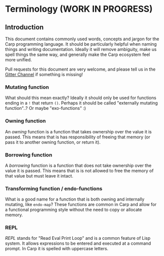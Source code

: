 # Terminology (WORK IN PROGRESS)

## Introduction
This document contains commonly used words, concepts and jargon for the Carp programming language. It should be particularly helpful when naming things and writing documentation. Ideally it will remove ambiguity, make us spell things the same way, and generally make the Carp ecosystem feel more unified.

Pull requests for this document are very welcome, and please tell us in the [Gitter Channel](https://gitter.im/eriksvedang/Carp?utm_source=badge&utm_medium=badge&utm_campaign=pr-badge&utm_content=badge) if something is missing!

### Mutating function
What should this mean exactly? Ideally it should only be used for functions ending in a `!` that return `()`. Perhaps it should be called "externally mutating function"..? Or maybe "exo-functions" :)

### Owning function
An *owning* function is a function that takes ownership over the value it is passed. This means that is has responsibility of freeing that memory (or pass it to another owning function, or return it).

### Borrowing function
A *borrowing* function is a function that does not take ownership over the value it is passed. This means that is is not allowed to free the memory of that value but must leave it intact.

### Transforming function / endo-functions
What is a good name for a function that is both owning and internally mutating, like `endo-map`? These functions are common in Carp and allow for a functional programming style without the need to copy or allocate memory.

### REPL
*REPL* stands for "Read Eval Print Loop" and is a common feature of Lisp system. It allows expressions to be entered and executed at a command prompt. In Carp it is spelled with uppercase letters.
